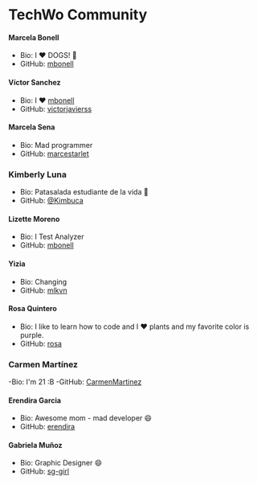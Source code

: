 # TechWo Community

#### Marcela Bonell
- Bio: I :heart: DOGS! :dog:
- GitHub: [mbonell](https://github.com/mbonell)

#### Víctor Sanchez
- Bio: I :heart: [mbonell](https://github.com/mbonell)
- GitHub: [victorjavierss](https://github.com/victorjavierss)

#### Marcela Sena
- Bio: Mad programmer
- GitHub: [marcestarlet](https://github.com/marcestarlet)

### Kimberly Luna
- Bio: Patasalada estudiante de la vida :pear:
- GitHub: [@Kimbuca](https://github.com/Kimbuca)

#### Lizette Moreno
- Bio: I Test Analyzer
- GitHub: [mbonell](https://github.com/milixet)

#### Yizia
- Bio: Changing
- GitHub: [mlkvn](https://github.com/mlkvn)

#### Rosa Quintero
- Bio: I like to learn how to code and I :heart: plants and my favorite color is purple.
- GitHub: [rosa](https://github.com/rosaq)

### Carmen Martínez
-Bio: I'm 21 :B
-GitHub: [CarmenMartinez](https://github.com/CarmenMartinez/)

#### Erendira Garcia
- Bio: Awesome mom - mad developer :smile:
- GitHub: [erendira](https://github.com/erendira)

#### Gabriela Muñoz
- Bio: Graphic Designer :smile:
- GitHub: [sg-girl](https://github.com/sg-girl)
